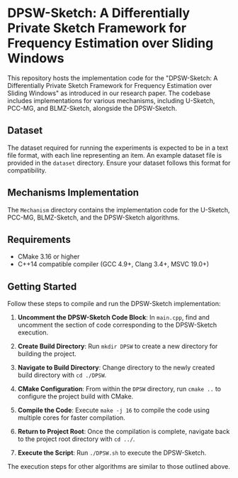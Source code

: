 # DPSW-Sketch: A Differentially Private Sketch Framework for Frequency Estimation over Sliding Windows
This repository hosts the implementation code for the "DPSW-Sketch: A Differentially Private Sketch Framework for Frequency Estimation over Sliding Windows" as introduced in our research paper. The codebase includes implementations for various mechanisms, including U-Sketch, PCC-MG, and BLMZ-Sketch, alongside the DPSW-Sketch.

## Dataset

The dataset required for running the experiments is expected to be in a text file format, with each line representing an item. An example dataset file is provided in the `dataset` directory. Ensure your dataset follows this format for compatibility.

## Mechanisms Implementation

The `Mechanism` directory contains the implementation code for the U-Sketch, PCC-MG, BLMZ-Sketch, and the DPSW-Sketch algorithms.

## Requirements

- CMake 3.16 or higher
- C++14 compatible compiler (GCC 4.9+, Clang 3.4+, MSVC 19.0+)

## Getting Started

Follow these steps to compile and run the DPSW-Sketch implementation:

1. **Uncomment the DPSW-Sketch Code Block**: In `main.cpp`, find and uncomment the section of code corresponding to the DPSW-Sketch execution.

2. **Create Build Directory**: Run `mkdir DPSW` to create a new directory for building the project.

3. **Navigate to Build Directory**: Change directory to the newly created build directory with `cd ./DPSW`.

4. **CMake Configuration**: From within the `DPSW` directory, run `cmake ..` to configure the project build with CMake.

5. **Compile the Code**: Execute `make -j 16` to compile the code using multiple cores for faster compilation.

6. **Return to Project Root**: Once the compilation is complete, navigate back to the project root directory with `cd ../`.

7. **Execute the Script**: Run `./DPSW.sh` to execute the DPSW-Sketch.

The execution steps for other algorithms are similar to those outlined above.

